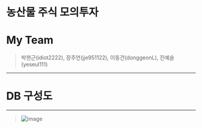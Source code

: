# 농산물 주식 모의투자

<h1> My Team </h1>

> <p> 박현근(idiot2222), 장주언(jje951122), 이동건(donggeonL), 진예슬(yeseul111) </p>
-------------

<h1>DB 구성도</h1> 

-------------

> ![image](https://user-images.githubusercontent.com/87507644/135511424-38867834-e55c-440b-bc60-715b711943f2.png)
